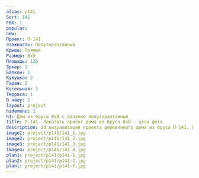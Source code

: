 ```yaml
---
alias: p141
Sort: 141
FBX: 1
popular: 
new: 
Проект: П-141
Этажность: Полутораэтажный
Крыша: Прямая
Размер: 8х9
Площадь: 126
Эркер: 2
Балкон: 1
Кукушка: 2
Гараж: 2
Котельная: 1
Терраса: 1
В чашу: 2
layout: project
hidemenu: 1
h1: Дом из бруса 8х8 с балконо полутораэтажный
title: П-141. Заказать проект дома из бруса 8х8 - цена фото
description: 3d визуализация проекта деревянного дома из бруса П-141. Площадь 126 м2, размер 8х8. Вы можете внести любые изменения в проект.
image1: project/p141/141_1.jpg
image2: project/p141/141_2.jpg
image3: project/p141/141_3.jpg
image4: project/p141/141_4.jpg
plan1: project/p141/p141-1.jpg
plan2: project/p141/p141-2.jpg
planl: project/p141/p141-f.jpg
---
```

